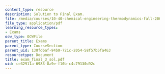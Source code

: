 ```yaml
---
content_type: resource
description: Solution to Final Exam.
file: /media/courses/10-40-chemical-engineering-thermodynamics-fall-2003/ce32911a69838a9ef10bc4c79130d92c_exam_final_3_sol.pdf
file_type: application/pdf
learning_resource_types:
- Exams
ocw_type: OCWFile
parent_title: Exams
parent_type: CourseSection
parent_uid: 130fd6af-94b0-721c-2054-58f57b5fa463
resourcetype: Document
title: exam_final_3_sol.pdf
uid: ce32911a-6983-8a9e-f10b-c4c79130d92c
---
```

